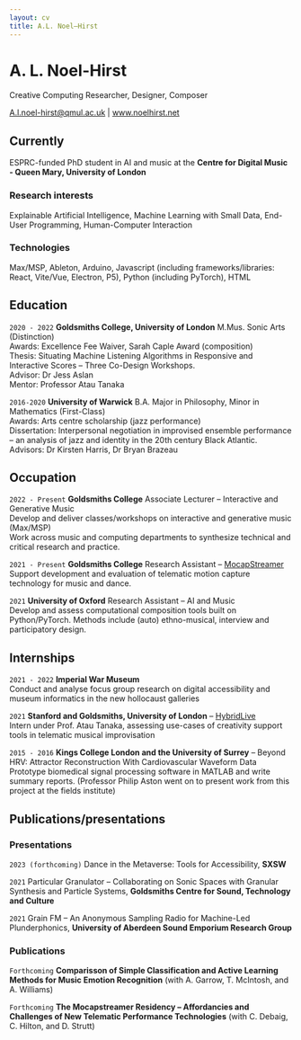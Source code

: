 ```yaml
---
layout: cv
title: A.L. Noel–Hirst
---
```

# A. L. Noel-Hirst 
Creative Computing Researcher, Designer, Composer

<div id="webaddress">
<a href="A.l.noel-hirst@qmul.ac.uk">A.l.noel-hirst@qmul.ac.uk</a>
| <a href="noelhirst.net"> www.noelhirst.net </a>
</div>


## Currently

ESPRC-funded PhD student in AI and music at the __Centre for Digital Music - Queen Mary, University of London__ 

### Research interests

Explainable Artificial Intelligence, Machine Learning with Small Data, End-User Programming, Human-Computer Interaction  

### Technologies  

Max/MSP, Ableton, Arduino, Javascript (including frameworks/libraries: React, Vite/Vue, Electron, P5), Python (including PyTorch), HTML


## Education

`2020 - 2022`
__Goldsmiths College, University of London__
M.Mus. Sonic Arts (Distinction)  
Awards: Excellence Fee Waiver, Sarah Caple Award (composition)  
Thesis: Situating Machine Listening Algorithms in Responsive and Interactive Scores – Three Co-Design Workshops.  
Advisor: Dr Jess Aslan  
Mentor: Professor Atau Tanaka  

`2016-2020`
__University of Warwick__
B.A. Major in Philosophy, Minor in Mathematics (First-Class)  
Awards: Arts centre scholarship (jazz performance)  
Dissertation: Interpersonal negotiation in improvised ensemble performance – an analysis of jazz and identity in the 20th century Black Atlantic.  
Advisors:  Dr Kirsten Harris, Dr Bryan Brazeau 


## Occupation

`2022 - Present`
__Goldsmiths College__ Associate Lecturer – Interactive and Generative Music  
Develop and deliver classes/workshops on interactive and generative music (Max/MSP)  
Work across music and computing departments to synthesize technical and critical research and practice.


`2021 - Present`
__Goldsmiths College__ Research Assistant – [MocapStreamer](http://mocapstreamer.live/)  
Support development and evaluation of telematic motion capture technology for music and dance.  


`2021`
__University of Oxford__ Research Assistant – AI and Music  
Develop and assess computational composition tools built on Python/PyTorch. Methods include (auto) ethno-musical, interview and participatory design.

## Internships

`2021 - 2022`
__Imperial War Museum__  
Conduct and analyse focus group research on digital accessibility and museum informatics in the new hollocaust galleries 


`2021`
__Stanford and Goldsmiths, University of London__ – [HybridLive](https://gtr.ukri.org/projects?ref=AH%2FV009567%2F1)  
Intern under Prof. Atau Tanaka, assessing use-cases of creativity support tools in telematic musical improvisation

`2015 - 2016`
__Kings College London and the University of Surrey__ – Beyond HRV: Attractor Reconstruction With Cardiovascular Waveform Data  
Prototype biomedical signal processing software in MATLAB and write summary reports. (Professor Philip Aston went on to present work from this project at the fields institute)



## Publications/presentations

### Presentations
`2023 (forthcoming)`
Dance in the Metaverse: Tools for Accessibility, __SXSW__

`2021`
Particular Granulator – Collaborating on Sonic Spaces with Granular Synthesis and Particle Systems, __Goldsmiths Centre for Sound, Technology and Culture__

`2021`
Grain FM – An Anonymous Sampling Radio for Machine-Led Plunderphonics, __University of Aberdeen Sound Emporium Research Group__


### Publications

`Forthcoming`
__Comparisson of Simple Classification and Active Learning Methods for Music Emotion Recognition__ (with A. Garrow, T. McIntosh, and A. Williams)

`Forthcoming`
__The Mocapstreamer Residency – Affordancies and Challenges of New Telematic Performance Technologies__ (with C. Debaig, C. Hilton, and D. Strutt)






<!-- ### Footer

Last updated: December 2022 -->


